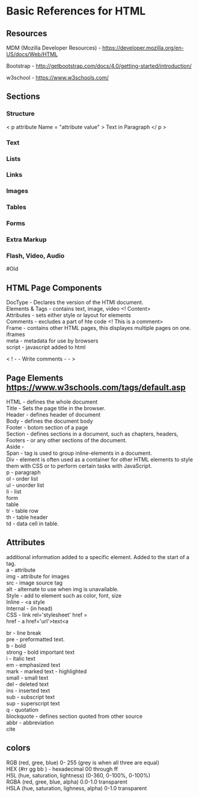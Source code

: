 # Basic References for HTML 

## Resources 
  MDM (Mozilla Developer Resources) - https://developer.mozilla.org/en-US/docs/Web/HTML
  
  Bootstrap - http://getbootstrap.com/docs/4.0/getting-started/introduction/
  
  w3school - https://www.w3schools.com/

## Sections

### Structure

  < p attribute Name = "attribute value" > Text in Paragraph </ p >

### Text

### Lists

### Links

### Images

### Tables

### Forms

### Extra Markup

### Flash, Video, Audio





#Old

## HTML Page Components
  DocType - Declares the version of the HTMl document.  
  Elements & Tags - contains text, image, video <! <tagname>Content</tagname>>  
  Attributes - sets either style or layout for elements  
  Comments - excludes a part of hte code <! This is a comment>  
  Frame - contains other HTML pages, this displayes multiple pages on one. iframes  
  meta - metadata for use by browsers  
  script - javascript added to html  
  
  < ! - -   Write comments - - >  
  
## Page Elements  https://www.w3schools.com/tags/default.asp  
  HTML - defines the whole document  
  Title - Sets the page title in the browser.  
  Header - defines header of document  
  Body - defines the document body  
  Footer - botom section of a page  
  Section - defines sections in a document, such as chapters, headers, Footers - or any other sections of the document.  
  Aside -   
  Span - tag is used to group inline-elements in a document.  
  Div - element is often used as a container for other HTML elements to style them with CSS or to perform certain tasks with JavaScript.  
  p - paragraph  
  ol - order list  
  ul - unorder list  
  li - list  
  form  
  table  
    tr - table row  
    th - table header  
    td - data cell in table.  
  
## Attributes  
additional information added to a specific element. Added to the start of a tag.  
a - attribute  
img - attribute for images  
  src - image source tag    
  alt - alternate to use when img is unavailable.  
Style - add to element such as color, font, size  
  Inline - <a style  
  Internal - <style> </style> (in head)  
  CSS - link rel='stylesheet' href =   
href - a href='url'>text<a  
  
  
br - line break  
pre - preformatted text.   
b - bold  
strong - bold important text  
i - italic text  
em - emphasized text  
mark - marked text - highlighted  
small - small text  
del - deleted text  
ins - inserted text  
sub - subscript text  
sup - superscript text  
q - quotation  
blockquote - defines section quoted from other source  
abbr - abbreviation  
cite  

## colors  
RGB (red, gree, blue) 0- 255 (grey is when all three are equal)  
HEX (#rr gg bb ) - hexadecimal 00 through ff  
HSL (hue, saturation, lightness) (0-360, 0-100%, 0-100%)  
RGBA (red, gree, blue, alpha) 0.0-1.0 transparent  
HSLA (hue, saturation, lighness, alpha) 0-1.0 transparent  

